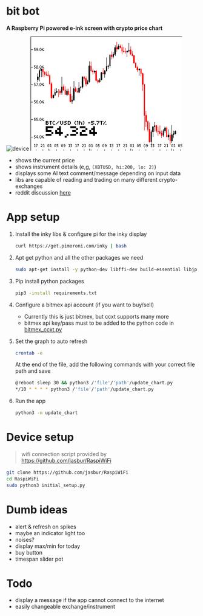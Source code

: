 # bit bot
**A Raspberry Pi powered e-ink screen with crypto price chart**

![device](bit-bot.jpg)
![screenshot](last_display.png)

 - shows the current price
 - shows instrument details (e,g, ```(XBTUSD, hi:200, lo: 2)```)
 - displays some AI text comment/message depending on input data
 - libs are capable of reading and trading on many different crypto-exchanges
 - reddit discussion [here](https://www.reddit.com/r/raspberry_pi/comments/mrne5p/my_eink_cryptowatcher/) 


# App setup
1. Install the inky libs & configure pi for the inky display
    ```sh
    curl https://get.pimoroni.com/inky | bash
    ```

2. Apt get python and all the other packages we need
    ```sh
    sudo apt-get install -y python-dev libffi-dev build-essential libjpeg62 libopenjp2-7-dev libatlas-base-dev python3-pip
    ```

3. Pip install python packages
    ```sh
    pip3 -install requirements.txt
    ```

4. Configure a bitmex api account (if you want to buy/sell)
    - Currently this is just bitmex, but ccxt supports many more
    - bitmex api key/pass must to be added to the python code in [bitmex_ccxt.py](bitmex_ccxt.py)

5. Set the graph to auto refresh
    ```sh
    crontab -e
    ```
    At the end of the file, add the following commands with your correct file path and save
    ```sh
    @reboot sleep 30 && python3 /'file'/'path'/update_chart.py
    */10 * * * * python3 /'file'/'path'/update_chart.py
    ```
   
7. Run the app
    ```sh
    python3 -m update_chart
    ```

# Device setup
 > wifi connection script provided by https://github.com/jasbur/RaspiWiFi
```sh
git clone https://github.com/jasbur/RaspiWiFi
cd RaspiWiFi
sudo python3 initial_setup.py
```

# Dumb ideas
 - alert & refresh on spikes
 - maybe an indicator light too
 - noises?
 - display max/min for today
 - buy button
 - timespan slider pot

# Todo
 - display a message if the app cannot connect to the internet
 - easily changeable exchange/instrument